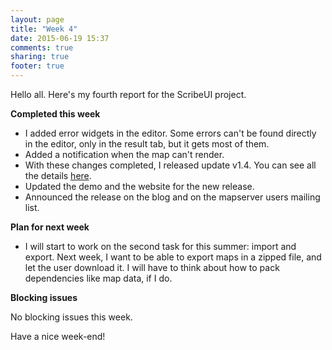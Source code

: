```yaml
---
layout: page
title: "Week 4"
date: 2015-06-19 15:37
comments: true
sharing: true
footer: true
---
```


Hello all. Here's my fourth report for the ScribeUI project.

**Completed this week**

* I added error widgets in the editor. Some errors can't be found directly in the editor, only in the result tab, but it gets most of them.
* Added a notification when the map can't render.
* With these changes completed, I released update v1.4. You can see all the details [here](https://github.com/mapgears/scribeui/releases/tag/v1.4).
* Updated the demo and the website for the new release.
* Announced the release on the blog and on the mapserver users mailing list.

**Plan for next week**

* I will start to work on the second task for this summer: import and export. Next week, I want to be able to export maps in a zipped file, and let the user download it. I will have to think about how to pack dependencies like map data, if I do.

**Blocking issues**

No blocking issues this week.

Have a nice week-end!

